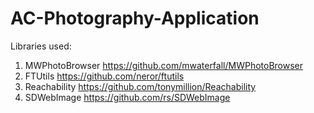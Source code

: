 AC-Photography-Application
==========================

Libraries used:
1) MWPhotoBrowser
	https://github.com/mwaterfall/MWPhotoBrowser
2) FTUtils
	https://github.com/neror/ftutils
3) Reachability
	https://github.com/tonymillion/Reachability
4) SDWebImage
	https://github.com/rs/SDWebImage

